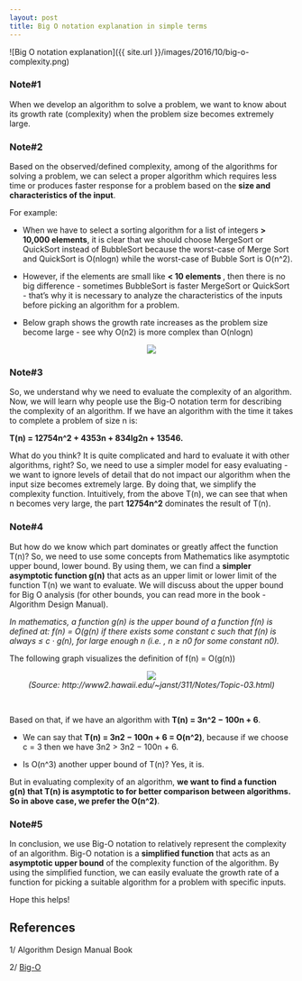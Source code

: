 ```yaml
---
layout: post
title: Big O notation explanation in simple terms
---
```


![Big O notation explanation]({{ site.url }}/images/2016/10/big-o-complexity.png)

### Note#1

When we develop an algorithm to solve a problem, we want to know about its growth rate (complexity) when the problem size becomes extremely large.

### Note#2

Based on the observed/defined complexity, among of the algorithms for solving a problem, we can select a proper algorithm which requires less time or produces faster response for a problem based on the <b>size and characteristics of the input</b>.

For example:

+ When we have to select a sorting algorithm for a list of integers <b> > 10,000 elements</b>, it is clear that we should choose MergeSort or QuickSort instead of BubbleSort because the worst-case of Merge Sort and QuickSort is O(nlogn) while the worst-case of Bubble Sort is O(n^2).

+ However, if the elements are small like <b> < 10 elements </b>, then there is no big difference - sometimes BubbleSort is faster MergeSort or QuickSort - that’s why it is necessary to analyze the characteristics of the inputs before picking an algorithm for a problem.

+ Below graph shows the growth rate increases as the problem size become large - see why O(n2) is more complex than O(nlogn)

<p align="center"><img src="{{ site.url }}/images/2016/10/big-o-complexity.png" /></p>

### Note#3
So, we understand why we need to evaluate the complexity of an algorithm. Now, we will learn why people use the Big-O notation term for describing the complexity of an algorithm. If we have an algorithm with the time it takes to complete a problem of size n is:

<b>T(n) = 12754n^2 + 4353n + 834lg2n + 13546.</b>

What do you think? It is quite complicated and hard to evaluate it with other algorithms, right? So, we need to use a simpler model for easy evaluating - we want to ignore levels of detail that do not impact our algorithm when the input size becomes extremely large. By doing that, we simplify the complexity function. Intuitively, from the above T(n), we can see that when n becomes very large, the part <b>12754n^2</b> dominates the result of T(n).

### Note#4
But how do we know which part dominates or greatly affect the function T(n)? So, we need to use some concepts from Mathematics like asymptotic upper bound, lower bound. By using them, we can find a <b>simpler asymptotic  function g(n)</b> that acts as an upper limit or lower limit of the function T(n) we want to evaluate. We will discuss about the upper bound for Big O analysis (for other bounds, you can read more in the book - Algorithm Design Manual).

<i>In mathematics, a function g(n) is the upper bound of a function f(n) is defined at: f(n) = O(g(n) if there exists some constant c such that f(n) is always ≤ c · g(n), for large enough n (i.e. , n ≥ n0 for some constant n0).</i>

The following graph visualizes the definition of f(n) = O(g(n))

<p align="center"><img src="{{ site.url }}/images/2016/10/big-o-upper-bound.jpg" /><br />
<i>(Source: http://www2.hawaii.edu/~janst/311/Notes/Topic-03.html)</i></p><br />


Based on that, if we have an algorithm with <b>T(n) = 3n^2 − 100n + 6</b>.

+ We can  say that <b>T(n) = 3n2 − 100n + 6 = O(n^2)</b>, because if we choose c = 3 then we have 3n2 > 3n2 − 100n + 6.

+ Is O(n^3) another upper bound of T(n)? Yes, it is.

But in evaluating complexity of an algorithm, <b>we want to find a function g(n) that T(n) is asymptotic to for better comparison between algorithms. So in above case, we prefer the O(n^2)</b>.

### Note#5
In conclusion, we use Big-O notation to relatively represent the complexity of an algorithm. Big-O notation is a <b>simplified function</b> that acts as an <b>asymptotic upper bound</b> of the complexity function of the algorithm. By using the simplified function, we can easily evaluate the growth rate of a function for picking a suitable algorithm for a problem with specific inputs.

Hope this helps!

## References

1/ Algorithm Design Manual Book

2/ [Big-O](http://web.mit.edu/16.070/www/lecture/big_o.pdf)